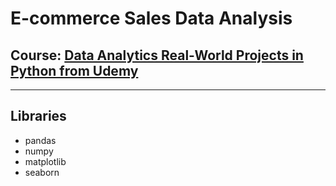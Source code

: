 # E-commerce Sales Data Analysis

## Course: [**Data Analytics Real-World Projects in Python from Udemy**](https://www.udemy.com/course/data-analytics-projects-python/)

---

## Libraries
- pandas
- numpy
- matplotlib
- seaborn
